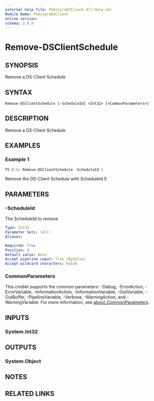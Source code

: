 ```yaml
---
external help file: PSAsigraDSClient.dll-Help.xml
Module Name: PSAsigraDSClient
online version:
schema: 2.0.0
---
```


# Remove-DSClientSchedule

## SYNOPSIS
Remove a DS-Client Schedule

## SYNTAX

```
Remove-DSClientSchedule [-ScheduleId] <Int32> [<CommonParameters>]
```

## DESCRIPTION
Remove a DS-Client Schedule

## EXAMPLES

### Example 1
```powershell
PS C:\> Remove-DSClientSchedule -ScheduleId 5
```

Remove the DS-Client Schedule with ScheduleId 5

## PARAMETERS

### -ScheduleId
The ScheduleId to remove

```yaml
Type: Int32
Parameter Sets: (All)
Aliases:

Required: True
Position: 0
Default value: None
Accept pipeline input: True (ByValue)
Accept wildcard characters: False
```

### CommonParameters
This cmdlet supports the common parameters: -Debug, -ErrorAction, -ErrorVariable, -InformationAction, -InformationVariable, -OutVariable, -OutBuffer, -PipelineVariable, -Verbose, -WarningAction, and -WarningVariable. For more information, see [about_CommonParameters](http://go.microsoft.com/fwlink/?LinkID=113216).

## INPUTS

### System.Int32

## OUTPUTS

### System.Object
## NOTES

## RELATED LINKS
